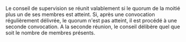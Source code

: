 Le conseil de supervision se réunit valablement si le quorum de la moitié plus un de ses membres est atteint.
Si, après une convocation régulièrement délivrée, le quorum n'est pas atteint, il est procédé à une seconde convocation. A la seconde réunion, le conseil délibère quel que soit le nombre de membres présents.